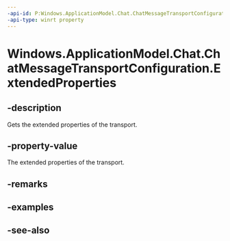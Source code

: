 ```yaml
---
-api-id: P:Windows.ApplicationModel.Chat.ChatMessageTransportConfiguration.ExtendedProperties
-api-type: winrt property
---
```


<!-- Property syntax
public Windows.Foundation.Collections.IMapView<string, object> ExtendedProperties { get; }
-->

# Windows.ApplicationModel.Chat.ChatMessageTransportConfiguration.ExtendedProperties

## -description
Gets the extended properties of the transport.

## -property-value
The extended properties of the transport.

## -remarks

## -examples

## -see-also
